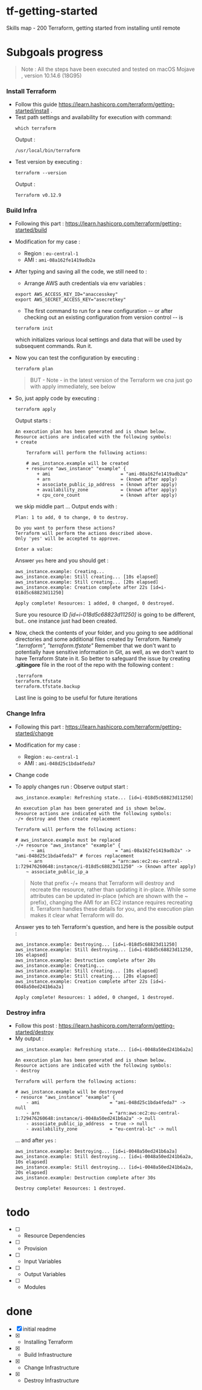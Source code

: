 # tf-getting-started
Skills map - 200 Terraform, getting started from installing until remote

# Subgoals progress

> Note : All the steps have been executed and tested on macOS Mojave , version 10.14.6 (18G95)


### Install Terraform 
- Follow this guide https://learn.hashicorp.com/terraform/getting-started/install . 
- Test path settings and availability for execution with command:
  ```
  which terraform
  ```
  Output : 
  ```
  /usr/local/bin/terraform
  ```
- Test version by executing :
  ```
  terraform --version
  ```
  Output : 
  ```
  Terraform v0.12.9
  ```

### Build Infra
- Following this part : https://learn.hashicorp.com/terraform/getting-started/build
- Modification for my case : 
    - Region : `eu-central-1`
    - AMI : `ami-08a162fe1419adb2a`
- After typing and saving all the code, we still need to :
    - Arrange AWS auth credentials via env variables : 
    ```
    export AWS_ACCESS_KEY_ID="anaccesskey"
    export AWS_SECRET_ACCESS_KEY="asecretkey"
    ```
    - The first command to run for a new configuration -- or after checking out an existing configuration from version control -- is 
    ```
    terraform init
    ```
    which initializes various local settings and data that will be used by subsequent commands. Run it.
- Now you can test the configuration by executing : 
    ```
    terraform plan
    ```
    > BUT - Note -  in the latest version of the Terraform we cna just go with apply immediately, see below 
- So, just apply code by executing :
    ```
    terraform apply
    ```
    
    Output starts : 
    ```
    An execution plan has been generated and is shown below.
    Resource actions are indicated with the following symbols:
    + create

        Terraform will perform the following actions:

        # aws_instance.example will be created
        + resource "aws_instance" "example" {
            + ami                          = "ami-08a162fe1419adb2a"
            + arn                          = (known after apply)
            + associate_public_ip_address  = (known after apply)
            + availability_zone            = (known after apply)
            + cpu_core_count               = (known after apply)
    ```
    we skip middle part ...
    Output ends with : 
    ```
    Plan: 1 to add, 0 to change, 0 to destroy.

    Do you want to perform these actions?
    Terraform will perform the actions described above.
    Only 'yes' will be accepted to approve.

    Enter a value:     
    ```
    Answer `yes` here and you should get : 
    ```
    aws_instance.example: Creating...
    aws_instance.example: Still creating... [10s elapsed]
    aws_instance.example: Still creating... [20s elapsed]
    aws_instance.example: Creation complete after 22s [id=i-018d5c68823d11250]

    Apply complete! Resources: 1 added, 0 changed, 0 destroyed.
    ```
    Sure you resource ID *[id=i-018d5c68823d11250]* is going to be different, but.. one instance just had been created.
- Now, check the contents of your folder, and you going to see additional directories and some additional files created by Terraform. Namely *".terraform", "terraform.tfstate"* 
 Remember that we don't want to potentially have sensitive information in Git, as well, as we don't want to have Terraform State in it. So better to safeguard the issue by creating **.gitingore** file in the root of the repo with the following content :
    ```
    .terraform
    terraform.tfstate
    terraform.tfstate.backup
    ```
    Last line is going to be useful for future iterations


### Change Infra
- Following this part : https://learn.hashicorp.com/terraform/getting-started/change
- Modification for my case : 
    - Region : `eu-central-1`
    - AMI : `ami-048d25c1bda4feda7`
- Change code
- To apply changes run :
    Observe output start :
    ```
    aws_instance.example: Refreshing state... [id=i-018d5c68823d11250]

    An execution plan has been generated and is shown below.
    Resource actions are indicated with the following symbols:
    -/+ destroy and then create replacement

    Terraform will perform the following actions:

    # aws_instance.example must be replaced
    -/+ resource "aws_instance" "example" {
          ~ ami                          = "ami-08a162fe1419adb2a" -> "ami-048d25c1bda4feda7" # forces replacement
         ~ arn                          = "arn:aws:ec2:eu-central-1:729476260648:instance/i-018d5c68823d11250" -> (known after apply)
        ~ associate_public_ip_a
    ```
    > Note that prefix -/+ means that Terraform will destroy and recreate the resource, rather than updating it in-place. While some attributes can be updated in-place (which are shown with the ~ prefix), changing the AMI for an EC2 instance requires recreating it. Terraform handles these details for you, and the execution plan makes it clear what Terraform will do.
    
    Answer yes to teh Terraform's question, and here is the possible output : 
    ```
    aws_instance.example: Destroying... [id=i-018d5c68823d11250]
    aws_instance.example: Still destroying... [id=i-018d5c68823d11250, 10s elapsed]
    aws_instance.example: Destruction complete after 20s
    aws_instance.example: Creating...
    aws_instance.example: Still creating... [10s elapsed]
    aws_instance.example: Still creating... [20s elapsed]
    aws_instance.example: Creation complete after 22s [id=i-0048a50ed241b6a2a]

    Apply complete! Resources: 1 added, 0 changed, 1 destroyed.
    ```
### Destroy infra

- Follow this post : https://learn.hashicorp.com/terraform/getting-started/destroy 
- My output : 
    ```
    aws_instance.example: Refreshing state... [id=i-0048a50ed241b6a2a]

    An execution plan has been generated and is shown below.
    Resource actions are indicated with the following symbols:
    - destroy

    Terraform will perform the following actions:

    # aws_instance.example will be destroyed
    - resource "aws_instance" "example" {
        - ami                          = "ami-048d25c1bda4feda7" -> null
        - arn                          = "arn:aws:ec2:eu-central-1:729476260648:instance/i-0048a50ed241b6a2a" -> null
        - associate_public_ip_address  = true -> null
        - availability_zone            = "eu-central-1c" -> null
    ```
    ...
    and after `yes` :
    ```
    aws_instance.example: Destroying... [id=i-0048a50ed241b6a2a]
    aws_instance.example: Still destroying... [id=i-0048a50ed241b6a2a, 10s elapsed]
    aws_instance.example: Still destroying... [id=i-0048a50ed241b6a2a, 20s elapsed]
    aws_instance.example: Destruction complete after 30s

    Destroy complete! Resources: 1 destroyed.
    ```
    

# todo


- [ ] - Resource Dependencies
- [ ] - Provision
- [ ] - Input Variables
- [ ] - Output Variables
- [ ] - Modules

# done

- [x] initial readme
- [x] - Installing Terraform
- [x] - Build Infrastructure
- [x] - Change Infrastructure
- [x] - Destroy Infrastructure
